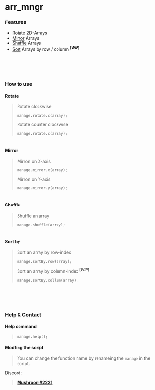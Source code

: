 # **arr_mngr**

### **Features**
+ [Rotate](#rotate) 2D-Arrays
+ [Mirror](#mirror) Arrays
+ [Shuffle](#shuffle) Arrays
+ [Sort](#sort-by) Arrays by row / column <sup>**[*WIP*]**</sup>
#
<br></br>

### **How to use**

#### Rotate
> Rotate clockwise
> ```
> manage.rotate.c(array);
> ```
> Rotate counter clockwise
> ```
> manage.rotate.c(array);
> ```

#

#### Mirror
> Mirron on X-axis
> ```
> manage.mirror.x(array);
> ```
> Mirron on Y-axis
> ```
> manage.mirror.y(array);
> ```

#

#### Shuffle
> Shuffle an array
> ```
> manage.shuffle(array);
> ```

#

#### Sort by
> Sort an array by row-index
> ```
> manage.sortBy.row(array);
> ```
> Sort an array by column-index <sup>**[*WIP*]**</sup>
> ```
> manage.sortBy.collum(array);
> ```

#

<br></br>

### **Help & Contact**
#### Help command
> ```
> manage.help();
> ```

#### Modfing the script
>
> You can change the function name by renameing the `manage` in the script.
>

Discord: 
> **[Mushroom#2221](https://discord.com/users/355012453609897985)**